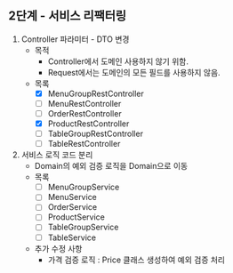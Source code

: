 ## 2단계 - 서비스 리팩터링

1. Controller 파라미터 - DTO 변경
    - 목적
        - Controller에서 도메인 사용하지 않기 위함.
        - Request에서는 도메인의 모든 필드를 사용하지 않음.
    - 목록
        - [x] MenuGroupRestController
        - [ ] MenuRestController
        - [ ] OrderRestController
        - [x] ProductRestController
        - [ ] TableGroupRestController
        - [ ] TableRestController
2. 서비스 로직 코드 분리
    - Domain의 예외 검증 로직을 Domain으로 이동
    - 목록
        - [ ] MenuGroupService
        - [ ] MenuService
        - [ ] OrderService
        - [ ] ProductService
        - [ ] TableGroupService
        - [ ] TableService
    - 추가 수정 사항
        - 가격 검증 로직 : Price 클래스 생성하여 예외 검증 처리 
